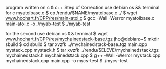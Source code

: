 program written on c & c++
Step of Correction 
use debian os && terminal 
for c myatoibase.c
$ cp /rendu/$NAME/myatoibase.c ./
$ wget www.hochart.fr/CPP/res/main-atoi.c
$ gcc -Wall -Werror myatoibase.c main-atoi.c -o ./myab-test $ ./myab-test

for the second 
use debian os && terminal 
$ wget www.hochart.fr/CPP/res/mychainedstack-base.tgz jho@debian:~$ mkdir sbuild
$ cd sbuild
$ tar xvzfk ../mychainedstack-base.tgz
main.cpp
mystack.cpp
mystack.h
$ tar xvzfk ../rendu/$ELEVE/mychainedstack.tgz mychainedstack.h
mychainedstack.cpp
$ g++ -Wall -Werror mystack.cpp mychainedstack.cpp main.cpp -o mycs-test
$ ./mycs-test
